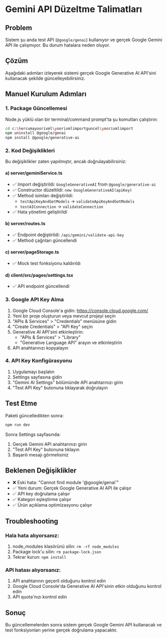 # Gemini API Düzeltme Talimatları

## Problem
Sistem şu anda test API (`@google/genai`) kullanıyor ve gerçek Google Gemini API ile çalışmıyor. Bu durum hatalara neden oluyor.

## Çözüm
Aşağıdaki adımları izleyerek sistemi gerçek Google Generative AI API'sini kullanacak şekilde güncelleyebilirsiniz.

## Manuel Kurulum Adımları

### 1. Package Güncellemesi
Node.js yüklü olan bir terminal/command prompt'ta şu komutları çalıştırın:

```bash
cd c:\hercumayoorixml\yoorixmlimportguncel\yoorixmlimport
npm uninstall @google/genai
npm install @google/generative-ai
```

### 2. Kod Değişiklikleri
Bu değişiklikler zaten yapılmıştır, ancak doğrulayabilirsiniz:

#### a) server/geminiService.ts
- ✅ Import değiştirildi: `GoogleGenerativeAI` from `@google/generative-ai`
- ✅ Constructor düzeltildi: `new GoogleGenerativeAI(apiKey)`
- ✅ Method isimları değiştirildi:
  - `testApiKeyAndGetModels` → `validateApiKeyAndGetModels`
  - `testAIConnection` → `validateConnection`
- ✅ Hata yönetimi geliştirildi

#### b) server/routes.ts  
- ✅ Endpoint değiştirildi: `/api/gemini/validate-api-key`
- ✅ Method çağrıları güncellendi

#### c) server/pageStorage.ts
- ✅ Mock test fonksiyonu kaldırıldı

#### d) client/src/pages/settings.tsx
- ✅ API endpoint güncellendi

### 3. Google API Key Alma
1. Google Cloud Console'a gidin: https://console.cloud.google.com/
2. Yeni bir proje oluşturun veya mevcut projeyi seçin
3. "APIs & Services" > "Credentials" menüsüne gidin
4. "Create Credentials" > "API Key" seçin
5. Generative AI API'sini etkinleştirin:
   - "APIs & Services" > "Library" 
   - "Generative Language API" arayın ve etkinleştirin
6. API anahtarınızı kopyalayın

### 4. API Key Konfigürasyonu
1. Uygulamayı başlatın
2. Settings sayfasına gidin
3. "Gemini AI Settings" bölümünde API anahtarınızı girin
4. "Test API Key" butonuna tıklayarak doğrulayın

## Test Etme

Paketi güncelledikten sonra:

```bash
npm run dev
```

Sonra Settings sayfasında:
1. Gerçek Gemini API anahtarınızı girin
2. "Test API Key" butonuna tıklayın
3. Başarılı mesajı görmelisiniz

## Beklenen Değişiklikler

- ❌ Eski hata: "Cannot find module '@google/genai'"
- ✅ Yeni durum: Gerçek Google Generative AI API ile çalışır
- ✅ API key doğrulama çalışır
- ✅ Kategori eşleştirme çalışır
- ✅ Ürün açıklama optimizasyonu çalışır

## Troubleshooting

### Hala hata alıyorsanız:
1. node_modules klasörünü silin: `rm -rf node_modules`
2. Package lock'u silin: `rm package-lock.json`
3. Tekrar kurun: `npm install`

### API hatası alıyorsanız:
1. API anahtarının geçerli olduğunu kontrol edin
2. Google Cloud Console'da Generative AI API'sinin etkin olduğunu kontrol edin
3. API quota'nızı kontrol edin

## Sonuç
Bu güncellemelerden sonra sistem gerçek Google Gemini API kullanacak ve test fonksiyonları yerine gerçek doğrulama yapacaktır.
